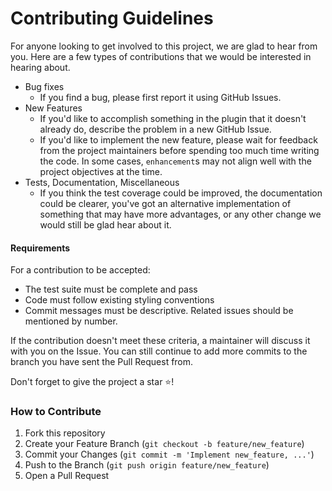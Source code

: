 # Contributing Guidelines

For anyone looking to get involved to this project, we are glad to hear from you. Here are a few types of contributions
that we would be interested in hearing about.

- Bug fixes
    - If you find a bug, please first report it using GitHub Issues.
- New Features
    - If you'd like to accomplish something in the plugin that it doesn't already do, describe the problem in a new
      GitHub Issue.
    - If you'd like to implement the new feature, please wait for feedback from the project maintainers before spending
      too much time writing the code. In some cases, `enhancement`s may not align well with the project objectives at
      the time.
- Tests, Documentation, Miscellaneous
    - If you think the test coverage could be improved, the documentation could be clearer, you've got an alternative
      implementation of something that may have more advantages, or any other change we would still be glad hear about
      it.

#### Requirements

For a contribution to be accepted:

- The test suite must be complete and pass
- Code must follow existing styling conventions
- Commit messages must be descriptive. Related issues should be mentioned by number.

If the contribution doesn't meet these criteria, a maintainer will discuss it with you on the Issue. You can still
continue to add more commits to the branch you have sent the Pull Request from.

Don't forget to give the project a star ⭐!

### How to Contribute

1. Fork this repository
2. Create your Feature Branch (`git checkout -b feature/new_feature`)
3. Commit your Changes (`git commit -m 'Implement new_feature, ...'`)
4. Push to the Branch (`git push origin feature/new_feature`)
5. Open a Pull Request
